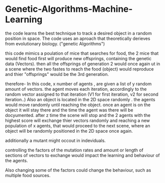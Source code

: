 # Genetic-Algorithms-Machine-Learning
the code learns the best technique to track a desired object in a random position in space. The code uses an aproach that theoretically derieves from evolutionary biology. ("genetic Algorithms") 

this code mimics a poulation of mice that searches for food, the 2 mice that would find food first will produce new offsprings, containing the genetic data (Vectors).
then all the offsprings of generation 2 would once again ut in a scene where the two fastes to reach the food (object) would reproduce and thier "offsprings" would be the 3rd generation.

therefore-
In this code, x number of agents , are given a list of y random amount of vectors. the agent moves each iteration, accordingly to the random vector assigned to that iteration (V1 for first iteration, v2 for second iteration..)
Also an object is located in the 2D space randomly .
the agents would move randomly until reaching the object. once an agent is on the object it will stay there and the time the agent was there will be docyumented.
after z time the scene will stop and the 2 agents with the highest score will exchange thier vectors randomly and reaching a new population of x agents, that would proceed to the next scene, where an object will be randomly positioned in the 2D space once again.

additionally a mutant might occout in indeviduals.

controlling the factors of the mutation rates and amount or length of sections of vectors to exchange would impact the learning and behaviour of the agents.

Also changing some of the factors could change the behaviour, such as multiple food sources.
